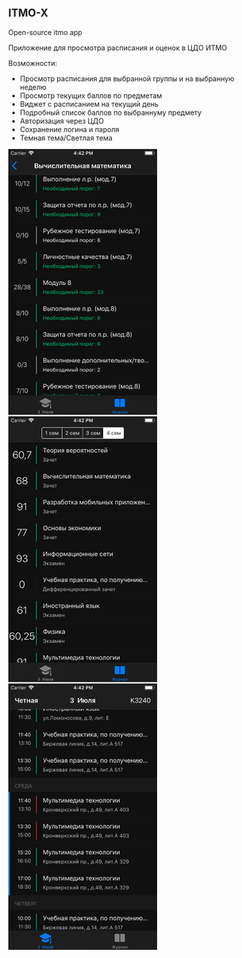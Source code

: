 ## ITMO-X
Open-source itmo app

Приложение для просмотра расписания и оценок в ЦДО ИТМО

Возможности:
- Просмотр расписания для выбранной группы и на выбранную неделю
- Просмотр текущих баллов по предметам
- Виджет с расписанием на текущий день
- Подробный список баллов по выбраннуму предмету
- Авторизация через ЦДО
- Сохранение логина и пароля
- Темная тема/Светлая тема

<img src="https://github.com/voronoff2803/ITMO-X/blob/master/1.png?raw=true" width="300" />
<img src="https://github.com/voronoff2803/ITMO-X/blob/master/2.png?raw=true" width="300" />
<img src="https://github.com/voronoff2803/ITMO-X/blob/master/3.png?raw=true" width="300" />
